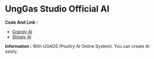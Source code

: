# UngGas Studio Official AI

**Code And Link :**
- [Grandy AI](GrandyAI.md)
- [Shippy AI](ShippyAI.md)

**Information :**
With UGAOS (Poultry AI Online System). You can create AI easily.
